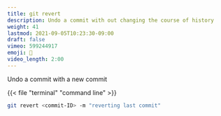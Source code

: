 ```yaml
---
title: git revert
description: Undo a commit with out changing the course of history
weight: 41
lastmod: 2021-09-05T10:23:30-09:00
draft: false
vimeo: 599244917
emoji: 🔧
video_length: 2:00
---
```


Undo a commit with a new commit

{{< file "terminal" "command line" >}}
```bash
git revert <commit-ID> -m "reverting last commit"
```